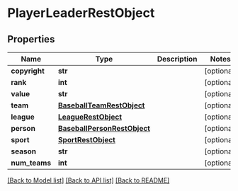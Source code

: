 # PlayerLeaderRestObject

## Properties
Name | Type | Description | Notes
------------ | ------------- | ------------- | -------------
**copyright** | **str** |  | [optional] 
**rank** | **int** |  | [optional] 
**value** | **str** |  | [optional] 
**team** | [**BaseballTeamRestObject**](BaseballTeamRestObject.md) |  | [optional] 
**league** | [**LeagueRestObject**](LeagueRestObject.md) |  | [optional] 
**person** | [**BaseballPersonRestObject**](BaseballPersonRestObject.md) |  | [optional] 
**sport** | [**SportRestObject**](SportRestObject.md) |  | [optional] 
**season** | **str** |  | [optional] 
**num_teams** | **int** |  | [optional] 

[[Back to Model list]](../README.md#documentation-for-models) [[Back to API list]](../README.md#documentation-for-api-endpoints) [[Back to README]](../README.md)

